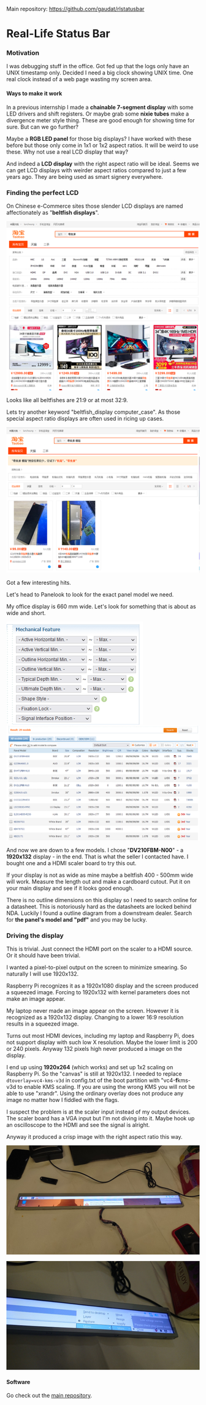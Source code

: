 Main repository: https://github.com/gaudat/rlstatusbar

# Real-Life Status Bar

### Motivation
I was debugging stuff in the office. Got fed up that the logs only have an UNIX timestamp only. Decided I need a big clock showing UNIX time. One real clock instead of a web page wasting my screen area.

#### Ways to make it work
In a previous internship I made a **chainable 7-segment display** with some LED drivers and shift registers. Or maybe grab some **nixie tubes** make a divergence meter style thing. These are good enough for showing time for sure. But can we go further?

Maybe a **RGB LED panel** for those big displays? I have worked with these before but those only come in 1x1 or 1x2 aspect ratios. It will be weird to use these. Why not use a real LCD display that way?

And indeed a **LCD display** with the right aspect ratio will be ideal. Seems we can get LCD displays with weirder aspect ratios compared to just a few years ago. They are being used as smart signery everywhere.

### Finding the perfect LCD

On Chinese e-Commerce sites those slender LCD displays are named affectionately as "**beltfish displays**". 

![Taobao search results for "Beltfish display"](tao_beltfish.png)

Looks like all beltfishes are 21:9 or at most 32:9. 

Lets try another keyword "beltfish_display computer_case". As those special aspect ratio displays are often used in ricing up cases.

![Taobao search results for "Beltfish display computer case"](tao_beltfish_2.png)

Got a few interesting hits.

Let's head to Panelook to look for the exact panel model we need.

My office display is 660 mm wide. Let's look for something that is about as wide and short.

![Panelook advanced search, unfilled](pl_1.png)
![Panelook search results for X dimension > 500 mm and Y dimension < 100 mm](pl_res.png)

And now we are down to a few models. I chose "**DV210FBM-N00**" - a **1920x132** display - in the end. That is what the seller I contacted have. I bought one and a HDMI scaler board to try this out.

If your display is not as wide as mine maybe a beltfish 400 - 500mm wide will work. Measure the length out and make a cardboard cutout. Put it on your main display and see if it looks good enough.

There is no outline dimensions on this display so I need to search online for a datasheet. This is notoriously hard as the datasheets are locked behind NDA. Luckily I found a outline diagram from a downstream dealer. Search for **the panel's model and "pdf"** and you may be lucky.

### Driving the display
This is trivial. Just connect the HDMI port on the scaler to a HDMI source. Or it should have been trivial. 

I wanted a pixel-to-pixel output on the screen to minimize smearing. So naturally I will use 1920x132.

Raspberry Pi recognizes it as a 1920x1080 display and the screen produced a squeezed image. Forcing to 1920x132 with kernel parameters does not make an image appear.

My laptop never made an image appear on the screen. However it is recognized as a 1920x132 display. Changing to a lower 16:9 resolution results in a squeezed image.

Turns out most HDMI devices, including my laptop and Raspberry Pi, does not support display with such low X resolution. Maybe the lower limit is 200 or 240 pixels. Anyway 132 pixels high never produced a image on the display.

I end up using **1920x264** (which works) and set up 1x2 scaling on Raspberry Pi. So the "canvas" is still at 1920x132. I needed to replace `dtoverlay=vc4-kms-v3d` in config.txt of the boot partition with "vc4-**f**kms-v3d to enable KMS scaling. If you are using the wrong KMS you will not be able to use "xrandr". Using the ordinary overlay does not produce any image no matter how I fiddled with the flags.

I suspect the problem is at the scaler input instead of my output devices. The scaler board has a VGA input but I'm not diving into it. Maybe hook up an oscilloscope to the HDMI and see the signal is alright.

Anyway it produced a crisp image with the right aspect ratio this way.

![Raspberry Pi Desktop on a 1920x132 display](DSC_1218.jpg)

![The display is so short that the window menu overflows](DSC_1219.jpg)

#### Software
Go check out the [main repository](https://github.com/gaudat/rlstatusbar).